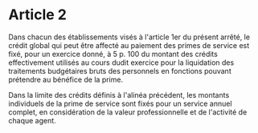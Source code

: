 # Article 2

Dans chacun des établissements visés à l'article 1er du présent arrêté, le crédit global qui peut être affecté au paiement des primes de service est fixé, pour un exercice donné, à 5 p. 100 du montant des crédits effectivement utilisés au cours dudit exercice pour la liquidation des traitements budgétaires bruts des personnels en fonctions pouvant prétendre au bénéfice de la prime.

Dans la limite des crédits définis à l'alinéa précédent, les montants individuels de la prime de service sont fixés pour un service annuel complet, en considération de la valeur professionnelle et de l'activité de chaque agent.
